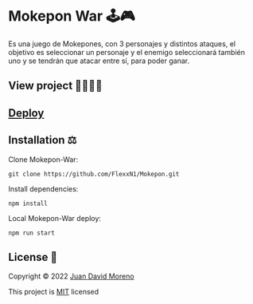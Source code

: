 # Mokepon War 🕹🎮

Es una juego de Mokepones, con 3 personajes y distintos ataques, el objetivo es seleccionar un personaje y el enemigo seleccionará también uno y se tendrán que atacar entre sí, para poder ganar.

## View project 🚀🙋🏻‍♂️
## [Deploy](https://flexxn1.github.io/Mokepon-War/)

## Installation ⚖
Clone Mokepon-War:
```
git clone https://github.com/FlexxN1/Mokepon.git
 ```

Install dependencies:
```
npm install
```

Local Mokepon-War deploy:
```
npm run start
```

## License 🔐

Copyright © 2022 [Juan David Moreno](https://github.com/FlexxN1)

This project is [MIT](https://choosealicense.com/licenses/mit/) licensed
